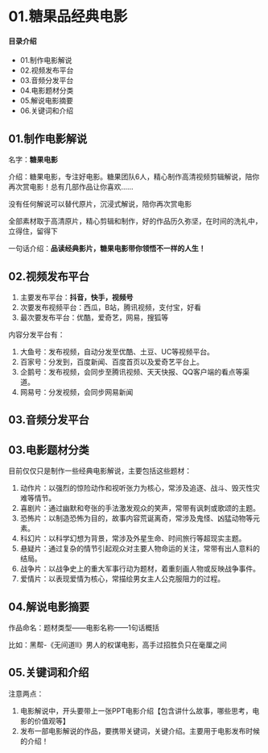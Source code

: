 # 01.糖果品经典电影
#### 目录介绍
- 01.制作电影解说
- 02.视频发布平台
- 03.音频分发平台
- 04.电影题材分类
- 05.解说电影摘要
- 06.关键词和介绍



## 01.制作电影解说

名字：**糖果电影**

介绍：糖果电影，专注好电影。糖果团队6人，精心制作高清视频剪辑解说，陪你再次赏电影！总有几部作品让你喜欢……

没有任何解说可以替代原片，沉浸式解说，陪你再次赏电影

全部素材取于高清原片，精心剪辑和制作，好的作品历久弥坚，在时间的洗礼中，立得住，留得下

一句话介绍：**品读经典影片，糖果电影带你领悟不一样的人生！**

## 02.视频发布平台

1. 主要发布平台：**抖音，快手，视频号**
2. 次要发布视频平台：西瓜，B站，腾讯视频，支付宝，好看 
3. 最次要发布平台：优酷，爱奇艺，网易，搜狐等

内容分发平台有：

1. 大鱼号：发布视频，自动分发至优酷、土豆、UC等视频平台。
2. 百家号：分发到，百度新闻、百度首页以及爱奇艺平台上。
3. 企鹅号：发布视频，会同步至腾讯视频、天天快报、QQ客户端的看点等渠道。
4. 网易号：分发视频，会同步网易新闻

## 03.音频分发平台

## 03.电影题材分类

目前仅仅只是制作一些经典电影解说，主要包括这些题材：

1. 动作片‌：以强烈的惊险动作和视听张力为核心，常涉及追逐、战斗、毁灭性灾难等情节。
2. 喜剧片‌：通过幽默和夸张的手法激发观众的笑声，常带有讽刺或歌颂的主题。 
3. 恐怖片‌：以制造恐怖为目的，故事内容荒诞离奇，常涉及鬼怪、凶猛动物等元素。 
4. 科幻片‌：以科学幻想为背景，常涉及外星生命、时间旅行等超现实主题。 
5. 悬疑片‌：通过复杂的情节引起观众对主要人物命运的关注，常带有出人意料的结局。 
6. 战争片‌：以战争史上的重大军事行动为题材，着重刻画人物或反映战争事件。 
7. 爱情片‌：以表现爱情为核心，常描绘男女主人公克服阻力的过程。

## 04.解说电影摘要

作品命名：题材类型——电影名称——1句话概括

比如：黑帮-《无间道Ⅱ》男人的权谋电影，高手过招胜负只在毫厘之间

## 05.关键词和介绍

注意两点：

1. 电影解说中，开头要带上一张PPT电影介绍【包含讲什么故事，哪些思考，电影的价值观等】
2. 发布一部电影解说的作品，要携带关键词，关键介绍。主要用于电影发布时候的介绍！

